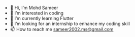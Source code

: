 - 👋 Hi, I’m Mohd Sameer
- 👀 I’m interested in coding
- 🌱 I’m currently learning Flutter
- 💞️ I’m looking for an internship to enhance my coding skill
- 📫 How to reach me sameer2002.ms@gmail.com

<!---
sameer2002ms/sameer2002ms is a ✨ special ✨ repository because its `README.md` (this file) appears on your GitHub profile.
You can click the Preview link to take a look at your changes.
--->
